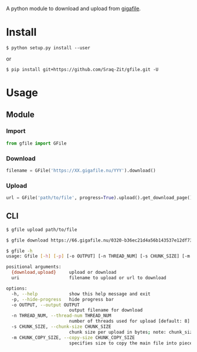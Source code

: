 A python module to download and upload from [gigafile](https://gigafile.nu/).

# Install
    $ python setup.py install --user
or

    $ pip install git+https://github.com/Sraq-Zit/gfile.git -U

# Usage
## Module
### Import
```py
from gfile import GFile
```
### Download
```py
filename = GFile('https://XX.gigafile.nu/YYY').download()
```

### Upload
```py
url = GFile('path/to/file', progress=True).upload().get_download_page()
```

## CLI
```bash
$ gfile upload path/to/file

$ gfile download https://66.gigafile.nu/0320-b36ec21d4a56b143537e12df7388a5367

$ gfile -h
usage: Gfile [-h] [-p] [-o OUTPUT] [-n THREAD_NUM] [-s CHUNK_SIZE] [-m CHUNK_COPY_SIZE] {download,upload} uri

positional arguments:
  {download,upload}     upload or download
  uri                   filename to upload or url to download

options:
  -h, --help            show this help message and exit
  -p, --hide-progress   hide progress bar
  -o OUTPUT, --output OUTPUT
                        output filename for download
  -n THREAD_NUM, --thread-num THREAD_NUM
                        number of threads used for upload [default: 8]
  -s CHUNK_SIZE, --chunk-size CHUNK_SIZE
                        chunk size per upload in bytes; note: chunk_size*thread will be loaded into memory [default: 100MB]
  -m CHUNK_COPY_SIZE, --copy-size CHUNK_COPY_SIZE
                        specifies size to copy the main file into pieces [default: 1MB]
```